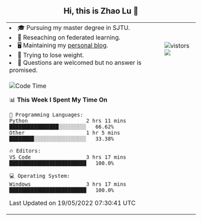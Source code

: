 <h2 align="center"> Hi, this is Zhao Lu 👋</h2>

<table style="overflow:hidden;">
    <tr> 
        <td>
            <li>🎓 Pursuing my master degree in SJTU.</li>
            <li>🌱 Reseaching on federated learning.</li>
            <li>🖥️ Maintaining my <a href="https://ifarewell.xyz">personal blog</a>.</li>
            <li>💪 Trying to lose weight.</li>
            <li>💬 Questions are welcomed but no answer is promised.</li> 
        </td>
        <td>
            <img src="https://visitor-badge.glitch.me/badge?page_id=ifarewell" alt="vistors" />
        <br>
          <img src="https://github-readme-stats.vercel.app/api?username=ifarewell&theme=graywhite&hide=prs,contribs&show_icons=true&hide_border=true&icon_color=CE1D2D&text_color=718096&bg_color=ffffff&hide_title=true" />
        </td>
    </tr>
    <tr>
        <td colspan="2">
            
<!--START_SECTION:waka-->
![Code Time](http://img.shields.io/badge/Code%20Time-147%20hrs%203%20mins-blue)

📊 **This Week I Spent My Time On** 

```text
💬 Programming Languages: 
Python                   2 hrs 11 mins       ████████████████░░░░░░░░░   66.62% 
Other                    1 hr 5 mins         ████████░░░░░░░░░░░░░░░░░   33.38%

🔥 Editors: 
VS Code                  3 hrs 17 mins       █████████████████████████   100.0%

💻 Operating System: 
Windows                  3 hrs 17 mins       █████████████████████████   100.0%

```


 Last Updated on 19/05/2022 07:30:41 UTC
<!--END_SECTION:waka-->
            
</td></tr>
</table>


